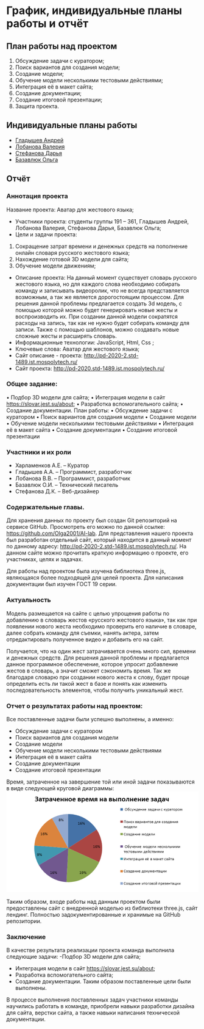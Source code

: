 # График, индивидуальные планы работы и отчёт

## План работы над проектом

1. Обсуждение задачи с куратором;
2. Поиск вариантов для создания модели;
3. Создание модели;
4. Обучение модели несколькими тестовыми действиями;
5. Интеграция её в макет сайта;
6. Создание документации;
7. Создание итоговой презентации;
8. Защита проекта.

## Индивидуальные планы работы

- [Гладышев Андрей](gladyshev.md)
- [Лобанова Валерия](lobanova.md)
- [Стефанова Дарья](stefanova.md)
- [Базавлюк Ольга](bazavluk.md)

## Отчёт

### Аннотация проекта
Название проекта: Аватар для жестового языка;
- Участники проекта: студенты группы 191 – 361, Гладышев Андрей, Лобанова Валерия, Стефанова Дарья, Базавлюк Ольга;
- Цели и задачи проекта:
1. Сокращение затрат времени и денежных средств на пополнение онлайн словаря русского жестового языка;
2. Нахождение готовой 3D модели для сайта;
3. Обучение модели движениям;
- Описание проекта:
На данный момент существует словарь русского жестового языка, но для каждого слова необходимо собирать команду и записывать видеоролик, что не всегда представляется возможным, а так же является дорогостоящим процессом. Для решения данной проблемы предлагается создать 3d модель, с помощью которой можно будет генерировать новые жесты и воспроизводить их. При создании данной модели сократятся расходы на запись, так как не нужно будет собирать команду для записи. Также с помощью шаблонов, можно создавать новые сложные жесты и расширять словарь.
- Информационные технологии: JavaScript, Html, Css ;
- Ключевые слова: Аватар для жестового языка; 
- Сайт описание - проекта: http://pd-2020-2.std-1489.ist.mospolytech.ru/
- Сайт проекта: http://pd-2020.std-1489.ist.mospolytech.ru/
### Общее задание:
•	Подбор 3D модели для сайта;
•	Интеграция модели в сайт https://slovar.jest.su/about;
•	Разработка вспомогательного сайта;
•	Создание документации.
План работы:
•	Обсуждение задачи с куратором
•	Поиск вариантов для создания модели
•	Создание модели
•	Обучение модели несколькими тестовыми действиями
•	Интеграция её в макет сайта
•	Создание документации
•	Создание итоговой презентации

### Участники и их роли
- Харламенков А.Е. – Куратор
- Гладышев А.А. – Программист, разработчик
- Лобанова В.В. – Программист, разработчик
- Базавлюк О.И. – Технический писатель
- Стефанова Д.К. – Веб-дизайнер

### Содержательные главы.
Для хранения данных по проекту был создан Git репозиторий на сервисе GitHub. Просмотреть его можно по данной ссылке: https://github.com/Olga2001/AI-lab. Для представления нашего проекта был разработан отдельный сайт, который находится в данный момент по данному адресу: http://pd-2020-2.std-1489.ist.mospolytech.ru/. На данном сайте можно прочитать краткую информацию о проекте, его участниках, целях и задачах.

Для работы над проектом была изучена библиотека three.js, являющаяся более подходящей для целей проекта. Для написания документации был изучен ГОСТ 19 серии.

### Актуальность
Модель размещается на сайте с целью упрощения работы по добавлению в словарь жестов «русского жестового языка», так как при появлении нового жеста необходимо проверить его наличие в словаре, далее собрать команду для съемки, нанять актера, затем отредактировать полученное видео и добавить его на сайт.

Получается, что на один жест затрачивается очень много сил, времени и денежных средств. Для решения данной проблемы и предлагается данное программное обеспечение, которое упросит добавление жестов в словарь, а значит сможет сэкономить время. Так же благодаря словарю при создании нового жеста к слову, будет проще определить есть ли такой жест в базе и понять как изменить последовательность элементов, чтобы получить уникальный жест.

### Отчет о результатах работы над проектом:
Все поставленные задачи были успешно выполнены, а именно:
- Обсуждение задачи с куратором
- Поиск вариантов для создания модели
- Создание модели
- Обучение модели несколькими тестовыми действиями
- Интеграция её в макет сайта
- Создание документации
- Создание итоговой презентации

Время, затраченное на завершение той или иной задачи показываются в виде следующей круговой диаграммы:
![Время затраченное на выполнение](time.PNG)

Таким образом, входе работы над данным проектом были предоставлены сайт с внедренной моделью из библиотеки three.js, сайт лендинг. Полностью задокументированные и хранимые на GitHub репозитории.

### Заключение
В качестве результата реализации проекта команда выполнила следующие задачи:
-Подбор 3D модели для сайта;
- Интеграция модели в сайт https://slovar.jest.su/about;
- Разработка вспомогательного сайта;
- Создание документации.
Таким образом поставленные цели были выполнены. 

В процессе выполнения поставленных задач участники команды научились работать в команде, приобрели навыки разработки дизайна для сайта, верстки сайта, а также навыки написания технической документации.


